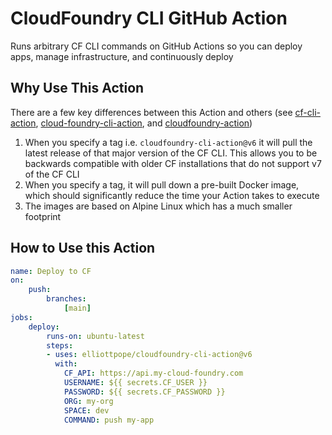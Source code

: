 # CloudFoundry CLI GitHub Action

Runs arbitrary CF CLI commands on GitHub Actions so you can deploy apps, manage infrastructure, and continuously deploy

## Why Use This Action

There are a few key differences between this Action and others (see [cf-cli-action](https://github.com/citizen-of-planet-earth/cf-cli-action.git), [cloud-foundry-cli-action](https://github.com/louisthomas/cloud-foundry-cli-action.git), and [cloudfoundry-action](https://github.com/comsysto/cloudfoundry-action.git))

1. When you specify a tag i.e. `cloudfoundry-cli-action@v6` it will pull the latest release of that major version of the CF CLI. This allows you to be backwards compatible with older CF installations that do not support v7 of the CF CLI
2. When you specify a tag, it will pull down a pre-built Docker image, which should significantly reduce the time your Action takes to execute
3. The images are based on Alpine Linux which has a much smaller footprint

## How to Use this Action

```yml
name: Deploy to CF
on:
    push:
        branches:
            [main]
jobs:
    deploy:
        runs-on: ubuntu-latest
        steps:
        - uses: elliottpope/cloudfoundry-cli-action@v6
          with:
            CF_API: https://api.my-cloud-foundry.com
            USERNAME: ${{ secrets.CF_USER }}
            PASSWORD: ${{ secrets.CF_PASSWORD }}
            ORG: my-org
            SPACE: dev
            COMMAND: push my-app
```